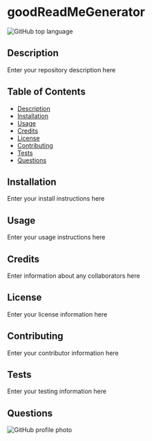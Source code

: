 # goodReadMeGenerator

![GitHub top language](https://img.shields.io/github/languages/top/AshleyLerma/goodReadMeGenerator)

## Description

Enter your repository description here

## Table of Contents

- [Description](#description)
- [Installation](#installation)
- [Usage](#usage)
- [Credits](#credits)
- [License](#license)
- [Contributing](#contributing)
- [Tests](#tests)
- [Questions](#questions)

## Installation

Enter your install instructions here

## Usage

Enter your usage instructions here

## Credits

Enter information about any collaborators here

## License

Enter your license information here

## Contributing

Enter your contributor information here

## Tests

Enter your testing information here

## Questions

![GitHub profile photo](https://github.com/AshleyLerma.png?size=100)
